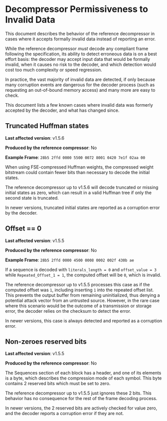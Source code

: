 # Decompressor Permissiveness to Invalid Data

This document describes the behavior of the reference decompressor in cases
where it accepts formally invalid data instead of reporting an error.

While the reference decompressor _must_ decode any compliant frame following the
specification, its ability to detect erroneous data is on a best effort basis:
the decoder may accept input data that would be formally invalid, when it causes
no risk to the decoder, and which detection would cost too much complexity or
speed regression.

In practice, the vast majority of invalid data are detected, if only because
many corruption events are dangerous for the decoder process (such as requesting
an out-of-bound memory access) and many more are easy to check.

This document lists a few known cases where invalid data was formerly accepted
by the decoder, and what has changed since.

## Truncated Huffman states

**Last affected version**: v1.5.6

**Produced by the reference compressor**: No

**Example Frame**: `28b5 2ffd 0000 5500 0072 8001 0420 7e1f 02aa 00`

When using FSE-compressed Huffman weights, the compressed weight bitstream could
contain fewer bits than necessary to decode the initial states.

The reference decompressor up to v1.5.6 will decode truncated or missing initial
states as zero, which can result in a valid Huffman tree if only the second
state is truncated.

In newer versions, truncated initial states are reported as a corruption error
by the decoder.

## Offset == 0

**Last affected version**: v1.5.5

**Produced by the reference compressor**: No

**Example Frame**: `28b5 2ffd 0000 4500 0008 0002 002f 430b ae`

If a sequence is decoded with `literals_length = 0` and `offset_value = 3` while
`Repeated_Offset_1 = 1`, the computed offset will be `0`, which is invalid.

The reference decompressor up to v1.5.5 processes this case as if the computed
offset was `1`, including inserting `1` into the repeated offset list. This
prevents the output buffer from remaining uninitialized, thus denying a
potential attack vector from an untrusted source. However, in the rare case
where this scenario would be the outcome of a transmission or storage error, the
decoder relies on the checksum to detect the error.

In newer versions, this case is always detected and reported as a corruption
error.

## Non-zeroes reserved bits

**Last affected version**: v1.5.5

**Produced by the reference compressor**: No

The Sequences section of each block has a header, and one of its elements is a
byte, which describes the compression mode of each symbol. This byte contains 2
reserved bits which must be set to zero.

The reference decompressor up to v1.5.5 just ignores these 2 bits. This behavior
has no consequence for the rest of the frame decoding process.

In newer versions, the 2 reserved bits are actively checked for value zero, and
the decoder reports a corruption error if they are not.
